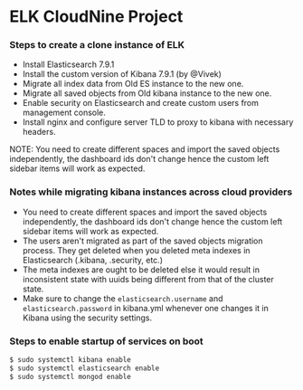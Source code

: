 # ELK CloudNine Project

### Steps to create a clone instance of ELK

  - Install Elasticsearch 7.9.1
  - Install the custom version of Kibana 7.9.1 (by @Vivek)
  - Migrate all index data from Old ES instance to the new one.
  - Migrate all saved objects from Old kibana instance to the new one.
  - Enable security on Elasticsearch and create custom users from management console.
  - Install nginx and configure server TLD to proxy to kibana with necessary headers.

NOTE: You need to create different spaces and import the saved objects independently, the dashboard ids don't change hence the custom left sidebar items will work as expected.

### Notes while migrating kibana instances across cloud providers
- You need to create different spaces and import the saved objects independently, the dashboard ids don't change hence the custom left sidebar items will work as expected.
- The users aren't migrated as part of the saved objects migration process. They get deleted when you deleted meta indexes in Elasticsearch (.kibana, .security, etc.)
- The meta indexes are ought to be deleted else it would result in inconsistent state with uuids being different from that of the cluster state.
- Make sure to change the `elasticsearch.username` and `elasticsearch.password` in kibana.yml whenever one changes it in Kibana using the security settings.

### Steps to enable startup of services on boot

```sh
$ sudo systemctl kibana enable
$ sudo systemctl elasticsearch enable
$ sudo systemctl mongod enable
```
